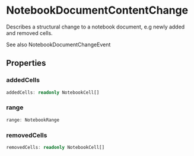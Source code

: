 # NotebookDocumentContentChange

Describes a structural change to a notebook document, e.g newly added and removed cells.

See also NotebookDocumentChangeEvent

## Properties

### addedCells

```typescript
addedCells: readonly NotebookCell[]
```

### range

```typescript
range: NotebookRange
```

### removedCells

```typescript
removedCells: readonly NotebookCell[]
```

[NotebookRange]: NotebookRange.md
[NotebookCell]: NotebookCell.md
